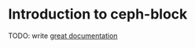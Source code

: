 # Introduction to ceph-block

TODO: write [great documentation](http://jacobian.org/writing/what-to-write/)
